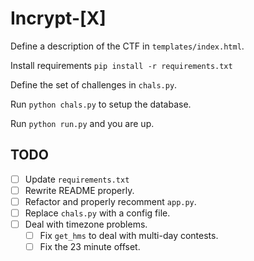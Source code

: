 # Incrypt-[X]

Define a description of the CTF in `templates/index.html`.

Install requirements `pip install -r requirements.txt`

Define the set of challenges in `chals.py`.

Run `python chals.py` to setup the database.

Run `python run.py` and you are up.

## TODO
- [ ] Update `requirements.txt`
- [ ] Rewrite README properly.
- [ ] Refactor and properly recomment `app.py`.
- [ ] Replace `chals.py` with a config file.
- [ ] Deal with timezone problems.
  - [ ] Fix `get_hms` to deal with multi-day contests.
  - [ ] Fix the 23 minute offset.
